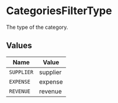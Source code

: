 # CategoriesFilterType

The type of the category.


## Values

| Name       | Value      |
| ---------- | ---------- |
| `SUPPLIER` | supplier   |
| `EXPENSE`  | expense    |
| `REVENUE`  | revenue    |